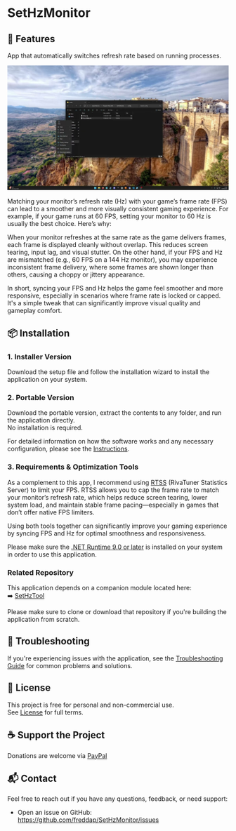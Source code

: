 # SetHzMonitor

## 🚀 Features

App that automatically switches refresh rate based on running processes.

[![Demo on YouTube](assets/IMG_0211.jpeg)](https://youtu.be/Yv9EtkBxHNE)

Matching your monitor’s refresh rate (Hz) with your game’s frame rate (FPS) can lead to a smoother and more visually consistent gaming experience. For example, if your game runs at 60 FPS, setting your monitor to 60 Hz is usually the best choice. Here’s why:

When your monitor refreshes at the same rate as the game delivers frames, each frame is displayed cleanly without overlap. This reduces screen tearing, input lag, and visual stutter. On the other hand, if your FPS and Hz are mismatched (e.g., 60 FPS on a 144 Hz monitor), you may experience inconsistent frame delivery, where some frames are shown longer than others, causing a choppy or jittery appearance.

In short, syncing your FPS and Hz helps the game feel smoother and more responsive, especially in scenarios where frame rate is locked or capped. It's a simple tweak that can significantly improve visual quality and gameplay comfort.

## 📦 Installation

### 1. Installer Version
Download the setup file and follow the installation wizard to install the application on your system.


### 2. Portable Version
Download the portable version, extract the contents to any folder, and run the application directly.  
No installation is required.


For detailed information on how the software works and any necessary configuration, please see the [Instructions](./INSTRUCTIONS.md).

### 3. Requirements & Optimization Tools

As a complement to this app, I recommend using [RTSS](https://www.guru3d.com/download/rtss-rivatuner-statistics-server-download) (RivaTuner Statistics Server) to limit your FPS. RTSS allows you to cap the frame rate to match your monitor’s refresh rate, which helps reduce screen tearing, lower system load, and maintain stable frame pacing—especially in games that don’t offer native FPS limiters.

Using both tools together can significantly improve your gaming experience by syncing FPS and Hz for optimal smoothness and responsiveness.

Please make sure the [.NET Runtime 9.0 or later](https://dotnet.microsoft.com/en-us/download/dotnet/9.0/runtime) is installed on your system in order to use this application.

### Related Repository

This application depends on a companion module located here:  
➡️ [SetHzTool](https://github.com/freddap/SetHzTool)

Please make sure to clone or download that repository if you're building the application from scratch.

## 📌 Troubleshooting

If you're experiencing issues with the application, see the [Troubleshooting Guide](TROUBLESHOOTING.md) for common problems and solutions.

## 📄 License

This project is free for personal and non-commercial use.  
See [License](./LICENSE.md) for full terms.

## ☕ Support the Project

Donations are welcome via [PayPal](https://www.paypal.com/donate?business=fredrik8801@gmail.com)

## 📬 Contact

Feel free to reach out if you have any questions, feedback, or need support:

- Open an issue on GitHub: https://github.com/freddap/SetHzMonitor/issues
